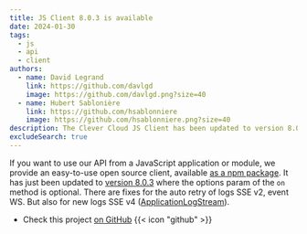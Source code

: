 ```yaml
---
title: JS Client 8.0.3 is available
date: 2024-01-30
tags:
  - js
  - api
  - client
authors:
  - name: David Legrand
    link: https://github.com/davlgd
    image: https://github.com/davlgd.png?size=40
  - name: Hubert Sablonière
    link: https://github.com/hsablonniere
    image: https://github.com/hsablonniere.png?size=40
description: The Clever Cloud JS Client has been updated to version 8.0.3
excludeSearch: true
---
```


If you want to use our API from a JavaScript application or module, we provide an easy-to-use open source client, available [as a npm package](https://www.npmjs.com/package/@clevercloud/client). It has just been updated to [version 8.0.3](https://github.com/CleverCloud/clever-client.js/blob/master/CHANGELOG.md#803-2024-01-30) where the options param of the `on` method is optional. There are fixes for the auto retry of logs SSE v2, event WS. But also for new logs SSE v4 ([ApplicationLogStream](https://github.com/CleverCloud/clever-client.js/pull/93)).

- Check this project [on GitHub](https://github.com/CleverCloud/clever-client.js) {{< icon "github" >}}

